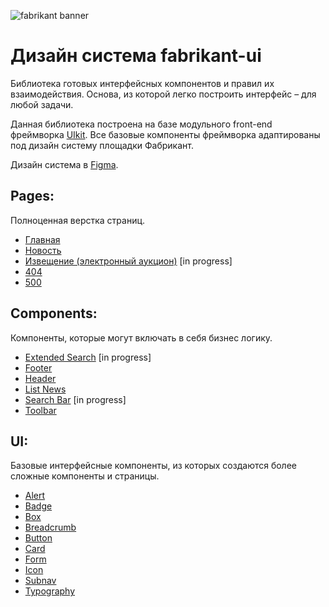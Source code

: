 ![fabrikant banner](https://github.com/alekseykurylev/fabrikant-ui/assets/8526127/22273cb8-0cb1-4ef4-a945-d4023be6763b)

# Дизайн система fabrikant-ui

Библиотека готовых интерфейсных компонентов и правил их взаимодействия. Основа, из которой легко построить интерфейс – для любой задачи.

Данная библиотека построена на базе модульного front-end фреймворка [UIkit][getuikit]. Все базовые компоненты фреймворка адаптированы под дизайн систему площадки Фабрикант.

Дизайн система в [Figma][figmacom].

## Pages:

Полноценная верстка страниц.

- [Главная][home]
- [Новость][news]
- [Извещение (электронный аукцион)][notice-auction] [in progress]
- [404][404]
- [500][500]

## Components:

Компоненты, которые могут включать в себя бизнес логику.

- [Extended Search][extended-search] [in progress]
- [Footer][footer]
- [Header][header]
- [List News][list-news]
- [Search Bar][search-bar] [in progress]
- [Toolbar][toolbar]

## UI:

Базовые интерфейсные компоненты, из которых создаются более сложные компоненты и страницы.

- [Alert][alert]
- [Badge][badge]
- [Box][box]
- [Breadcrumb][breadcrumb]
- [Button][button]
- [Card][card]
- [Form][form]
- [Icon][icon]
- [Subnav][subnav]
- [Typography][typography]

[figmacom]: https://www.figma.com/file/U7UjOE6T9IhuVVjgKIemh1/Fabrikant.NewLK?type=design&t=ZVM90wjMtkYtAwF1-6
[getuikit]: https://github.com/uikit/uikit
[home]: https://alekseykurylev.github.io/fabrikant-ui/src/page/home/home.html
[news]: https://alekseykurylev.github.io/fabrikant-ui/src/page/news/news.html
[notice-auction]: https://alekseykurylev.github.io/fabrikant-ui/src/page/notice/notice-auction.html
[404]: https://alekseykurylev.github.io/fabrikant-ui/src/page/404/404.html
[500]: https://alekseykurylev.github.io/fabrikant-ui/src/page/500/500.html
[header]: https://alekseykurylev.github.io/fabrikant-ui/src/components/header/header.html
[extended-search]: https://alekseykurylev.github.io/fabrikant-ui/src/components/extended-search/extended-search.html
[footer]: https://alekseykurylev.github.io/fabrikant-ui/src/components/footer/footer.html
[list-news]: https://alekseykurylev.github.io/fabrikant-ui/src/components/list-news/list-news.html
[search-bar]: https://alekseykurylev.github.io/fabrikant-ui/src/components/search-bar/search-bar.html
[toolbar]: https://alekseykurylev.github.io/fabrikant-ui/src/components/toolbar/toolbar.html
[button]: https://alekseykurylev.github.io/fabrikant-ui/src/ui/button/button.html
[form]: https://alekseykurylev.github.io/fabrikant-ui/src/ui/form/form.html
[alert]: https://alekseykurylev.github.io/fabrikant-ui/src/ui/alert/alert.html
[typography]: https://alekseykurylev.github.io/fabrikant-ui/src/ui/typography/typography.html
[breadcrumb]: https://alekseykurylev.github.io/fabrikant-ui/src/ui/breadcrumb/breadcrumb.html
[label]: https://alekseykurylev.github.io/fabrikant-ui/src/ui/label/label.html
[card]: https://alekseykurylev.github.io/fabrikant-ui/src/ui/card/card.html
[badge]: https://alekseykurylev.github.io/fabrikant-ui/src/ui/badge/badge.html
[subnav]: https://alekseykurylev.github.io/fabrikant-ui/src/ui/subnav/subnav.html
[icon]: https://alekseykurylev.github.io/fabrikant-ui/src/ui/icon/icon.html
[box]: https://alekseykurylev.github.io/fabrikant-ui/src/ui/box/box.html
